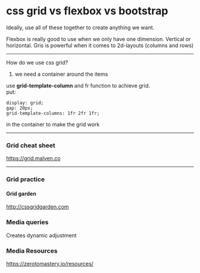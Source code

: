 # css grid vs flexbox vs bootstrap 

Ideally, use all of these together to create anything we want. <br>

Flexbox is really good to use when we only have one dimension. Vertical or horizontal. 
Gris is powerful when it comes to 2d-layouts (columns and rows)

--- 

How do we use css grid?
1. we need a container around the items 

use **grid-template-column** and fr function to achieve grid.
<br>
put: <br>

    display: grid;
    gap: 20px;
    grid-template-columns: 1fr 2fr 1fr;

in the container to make the grid work

---

### Grid cheat sheet 

<https://grid.malven.co>

---

### Grid practice

#### Grid garden 

<http://cssgridgarden.com>


### Media queries

Creates dynamic adjustment 

### Media Resources 

<https://zerotomastery.io/resources/>